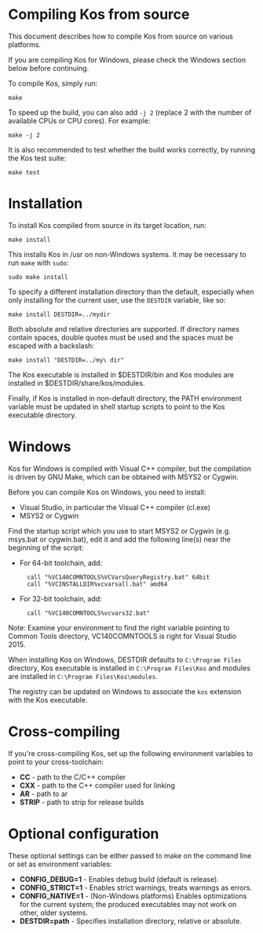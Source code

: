 Compiling Kos from source
=========================

This document describes how to compile Kos from source on various platforms.

If you are compiling Kos for Windows, please check the Windows section below
before continuing.

To compile Kos, simply run:

    make

To speed up the build, you can also add `-j 2` (replace 2 with the number of
available CPUs or CPU cores).  For example:

    make -j 2

It is also recommended to test whether the build works correctly, by running
the Kos test suite:

    make test


Installation
============

To install Kos compiled from source in its target location, run:

    make install

This installs Kos in /usr on non-Windows systems.  It may be necessary
to run `make` with `sudo`:

    sudo make install

To specify a different installation directory than the default, especially
when only installing for the current user, use the `DESTDIR` variable,
like so:

    make install DESTDIR=../mydir

Both absolute and relative directories are supported.  If directory names
contain spaces, double quotes must be used and the spaces must be escaped
with a backslash:

    make install "DESTDIR=../my\ dir"

The Kos executable is installed in $DESTDIR/bin and Kos modules are installed
in $DESTDIR/share/kos/modules.

Finally, if Kos is installed in non-default directory, the PATH environment
variable must be updated in shell startup scripts to point to the Kos
executable directory.


Windows
=======

Kos for Windows is compiled with Visual C++ compiler, but the compilation is
driven by GNU Make, which can be obtained with MSYS2 or Cygwin.

Before you can compile Kos on Windows, you need to install:

* Visual Studio, in particular the Visual C++ compiler (cl.exe)
* MSYS2 or Cygwin

Find the startup script which you use to start MSYS2 or Cygwin (e.g. msys.bat
or cygwin.bat), edit it and add the following line(s) near the beginning of
the script:

* For 64-bit toolchain, add:

        call "%VC140COMNTOOLS%VCVarsQueryRegistry.bat" 64bit
        call "%VCINSTALLDIR%vcvarsall.bat" amd64

* For 32-bit toolchain, add:

        call "%VC140COMNTOOLS%vcvars32.bat"

Note: Examine your environment to find the right variable pointing to
Common Tools directory, VC140COMNTOOLS is right for Visual Studio 2015.

When installing Kos on Windows, DESTDIR defaults to `C:\Program Files`
directory, Kos executable is installed in `C:\Program Files\Kos` and
modules are installed in `C:\Program Files\Kos\modules`.

The registry can be updated on Windows to associate the `kos` extension
with the Kos executable.


Cross-compiling
===============

If you're cross-compiling Kos, set up the following environment variables to
point to your cross-toolchain:

* **CC** - path to the C/C++ compiler
* **CXX** - path to the C++ compiler used for linking
* **AR** - path to ar
* **STRIP** - path to strip for release builds


Optional configuration
======================

These optional settings can be either passed to make on the command line or
set as environment variables:

* **CONFIG_DEBUG=1** - Enables debug build (default is release).
* **CONFIG_STRICT=1** - Enables strict warnings, treats warnings as errors.
* **CONFIG_NATIVE=1** - (Non-Windows platforms) Enables optimizations for the
current system; the produced executables may not work on other, older systems.
* **DESTDIR=path** - Specifies installation directory, relative or absolute.
